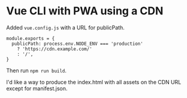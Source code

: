 # Vue CLI with PWA using a CDN

Added `vue.config.js` with a URL for publicPath.

```
module.exports = {
  publicPath: process.env.NODE_ENV === 'production'
    ? 'https://cdn.example.com/'
    : '/',
}
```

Then run `npm run build`.

I'd like a way to produce the index.html with all assets on the CDN URL except for manifest.json.
